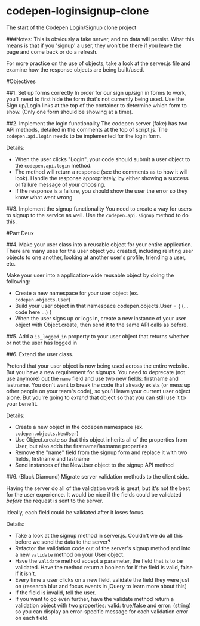codepen-loginsignup-clone
=========================

The start of the Codepen Login/Signup clone project

###Notes:
This is obviously a fake server, and no data will persist. What this means is that if you 'signup' a user, they won't be there if you leave the page and come back or do a refresh.

For more practice on the use of objects, take a look at the server.js file and examine how the response objects are being built/used.

#Objectives

##1. Set up forms correctly
In order for our sign up/sign in forms to work, you'll need to first hide the form that's not currently being used.
Use the Sign up/Login links at the top of the container to determine which form to show. (Only one form should be showing at a time).

##2. Implement the login functionality
The codepen server (fake) has two API methods, detailed in the comments at the top of script.js. The `codepen.api.login` 
needs to be implemented for the login form. 

Details:
* When the user clicks "Login", your code should submit a user object to the `codepen.api.login` method. 
* The method will return a response (see the comments as to how it will look). Handle the response appropriately, by either showing a success or failure message of your choosing.
* If the response is a failure, you should show the user the error so they know what went wrong

##3. Implement the signup functionality
You need to create a way for users to signup to the service as well. Use the `codepen.api.signup` method to do this.

#Part Deux

##4. Make your user class into a reusable object for your entire application. 
There are many uses for the user object you created, including relating user objects to one another, looking at another user's profile, friending a user, etc.

Make your user into a application-wide reusable object by doing the following:
* Create a new namespace for your user object (ex. `codepen.objects.User`)
* Build your user object in that namespace
    codepen.objects.User = {
      (... code here ...)
    }
* When the user signs up or logs in, create a new instance of your user object with Object.create, then send it to the same API calls as before.

##5. Add a `is_logged_in` property to your user object that returns whether or not the user has logged in

##6. Extend the user class.

Pretend that your user object is now being used across the entire website. But you have a new requirement for signups. You need to deprecate (not use anymore) out the `name` field and use two new fields: firstname and lastname. 
You don't want to break the code that already exists (or mess up other people on your team's code), so you'll leave your current user object alone. But you're going to *extend* that object so that you can still use it to your benefit.

Details:
* Create a new object in the codepen namespace (ex. `codepen.objects.NewUser`)
* Use Object.create so that this object inherits all of the properties from User, but also adds the firstname/lastname properties
* Remove the "name" field from the signup form and replace it with two fields, firstname and lastname
* Send instances of the NewUser object to the signup API method

##6. (Black Diamond) Migrate server validation methods to the client side.

Having the server do all of the validation work is great, but it's not the best for the user experience. It would be nice if the fields could be validated *before* the request is sent to the server.

Ideally, each field could be validated after it loses focus.

Details:
* Take a look at the signup method in server.js. Couldn't we do all this before we send the data to the server?
* Refactor the validation code out of the server's signup method and into a new `validate` method on your User object.
* Have the `validate` method accept a parameter, the field that is to be validated. Have the method return a boolean for if the field is valid, false if it isn't.
* Every time a user clicks on a new field, validate the field they were just on (research blur and focus events in jQuery to learn more about this)
* If the field is invalid, tell the user.
* If you want to go even further, have the validate method return a validation object with two properties: valid: true/false and error: (string) so you can display an error-specific message for each validation error on each field.
